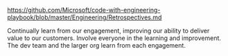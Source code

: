 https://github.com/Microsoft/code-with-engineering-playbook/blob/master/Engineering/Retrospectives.md

Continually learn from our engagement, improving our ability to deliver value to our customers.
Involve everyone in the learning and improvement.
The dev team and the larger org learn from each engagement.
